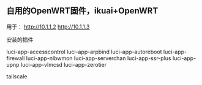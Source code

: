 ## 自用的OpenWRT固件，ikuai+OpenWRT

用于：
http://10.1.1.2
http://10.1.1.3

安装的插件

luci-app-accesscontrol
luci-app-arpbind
luci-app-autoreboot
luci-app-firewall
luci-app-nlbwmon
luci-app-serverchan
luci-app-ssr-plus
luci-app-upnp
luci-app-vlmcsd
luci-app-zerotier

tailscale


